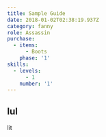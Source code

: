```yaml
---
title: Sample Guide
date: 2018-01-02T02:38:19.937Z
category: fanny
role: Assassin
purchase:
  - items:
      - Boots
    phase: '1'
skills:
  - levels:
      - 1
    number: '1'
---
```


## lul
lit

